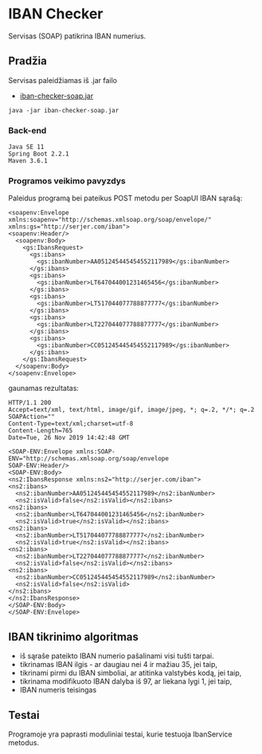 # IBAN Checker

Servisas (SOAP) patikrina IBAN numerius.

## Pradžia

Servisas paleidžiamas iš .jar failo
* [iban-checker-soap.jar](https://github.com/SergejJerma/iban-checker/blob/master/iban-checker-soap-1/iban-checker-soap.jar) 
```
java -jar iban-checker-soap.jar
```

### Back-end

```
Java SE 11 
Spring Boot 2.2.1
Maven 3.6.1
```

### Programos veikimo pavyzdys

Paleidus programą bei pateikus POST metodu per SoapUI IBAN sąrašą:
```
<soapenv:Envelope xmlns:soapenv="http://schemas.xmlsoap.org/soap/envelope/"
xmlns:gs="http://serjer.com/iban">
<soapenv:Header/>
  <soapenv:Body>
    <gs:IbansRequest>
      <gs:ibans>
        <gs:ibanNumber>AA051245445454552117989</gs:ibanNumber>
      </gs:ibans>
      <gs:ibans>
        <gs:ibanNumber>LT647044001231465456</gs:ibanNumber>
      </gs:ibans> 
      <gs:ibans>
        <gs:ibanNumber>LT517044077788877777</gs:ibanNumber>
      </gs:ibans>   
      <gs:ibans>
        <gs:ibanNumber>LT227044077788877777</gs:ibanNumber>
      </gs:ibans> 
      <gs:ibans>
        <gs:ibanNumber>CC051245445454552117989</gs:ibanNumber>
      </gs:ibans> 			
    </gs:IbansRequest>
  </soapenv:Body>
</soapenv:Envelope>

```
gaunamas rezultatas:
```
HTTP/1.1 200 
Accept=text/xml, text/html, image/gif, image/jpeg, *; q=.2, */*; q=.2
SOAPAction=""
Content-Type=text/xml;charset=utf-8
Content-Length=765
Date=Tue, 26 Nov 2019 14:42:48 GMT

<SOAP-ENV:Envelope xmlns:SOAP-ENV="http://schemas.xmlsoap.org/soap/envelope
SOAP-ENV:Header/>
<SOAP-ENV:Body>
<ns2:IbansResponse xmlns:ns2="http://serjer.com/iban">
<ns2:ibans>
  <ns2:ibanNumber>AA051245445454552117989</ns2:ibanNumber>
  <ns2:isValid>false</ns2:isValid></ns2:ibans>
<ns2:ibans>
  <ns2:ibanNumber>LT647044001231465456</ns2:ibanNumber>
  <ns2:isValid>true</ns2:isValid></ns2:ibans>
<ns2:ibans>
  <ns2:ibanNumber>LT517044077788877777</ns2:ibanNumber>
  <ns2:isValid>true</ns2:isValid></ns2:ibans>
<ns2:ibans>
  <ns2:ibanNumber>LT227044077788877777</ns2:ibanNumber>
  <ns2:isValid>false</ns2:isValid></ns2:ibans>
<ns2:ibans>
  <ns2:ibanNumber>CC051245445454552117989</ns2:ibanNumber>
  <ns2:isValid>false</ns2:isValid>
</ns2:ibans>
</ns2:IbansResponse>
</SOAP-ENV:Body>
</SOAP-ENV:Envelope>

```
## IBAN tikrinimo algoritmas

* iš sąraše pateikto IBAN numerio pašalinami visi tušti tarpai.
* tikrinamas IBAN ilgis - ar daugiau nei 4 ir mažiau 35, jei taip,
* tikrinami pirmi du IBAN simboliai, ar atitinka valstybės kodą, jei taip,
* tikrinama modifikuoto IBAN dalyba iš 97, ar liekana lygi 1, jei taip,
* IBAN numeris teisingas

## Testai

Programoje yra paprasti moduliniai testai, kurie testuoja IbanService metodus.


